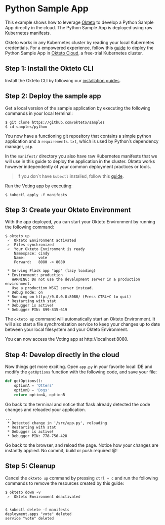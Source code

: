 # Python Sample App

This example shows how to leverage [Okteto](https://github.com/okteto/okteto) to develop a Python Sample App directly in the cloud. The Python Sample App is deployed using raw Kubernetes manifests.

Okteto works in any Kubernetes cluster by reading your local Kubernetes credentials. For a empowered experience, follow this [guide](https://okteto.com/docs/samples/python/) to deploy the Python Sample App in [Okteto Cloud](https://cloud.okteto.com), a free-trial Kubernetes cluster.


## Step 1: Install the Okteto CLI

Install the Okteto CLI by following our [installation guides](https://github.com/okteto/okteto/blob/master/docs/installation.md).

## Step 2: Deploy the sample app

Get a local version of the sample application by executing the following commands in your local terminal:

```console
$ git clone https://github.com/okteto/samples
$ cd samples/python
```

You now have a functioning git repository that contains a simple python application and a `requirements.txt`, which is used by Python’s dependency manager, `pip`.

In the `manifest/` directory you also have raw Kubernetes manifests that we will use in this guide to deploy the application in the cluster. Okteto works however independently of your common deployment practices or tools.

> If you don´t have `kubectl` installed, follow this [guide](https://kubernetes.io/docs/tasks/tools/install-kubectl/).

Run the Voting app by executing:

```console
$ kubectl apply -f manifests
```

## Step 3: Create your Okteto Environment

With the app deployed, you can start your Okteto Environment by running the following command:

```console
$ okteto up
 ✓  Okteto Environment activated
 ✓  Files synchronized
 ✓  Your Okteto Environment is ready
    Namespace: cindy
    Name:      vote
    Forward:   8080 -> 8080
    
 * Serving Flask app "app" (lazy loading)
 * Environment: production
   WARNING: Do not use the development server in a production environment.
   Use a production WSGI server instead.
 * Debug mode: on
 * Running on http://0.0.0.0:8080/ (Press CTRL+C to quit)
 * Restarting with stat
 * Debugger is active!
 * Debugger PIN: 899-835-619
 ```

The `okteto up` command will automatically start an Okteto Environment. It will also start a file synchronization service to keep your changes up to date between your local filesystem and your Okteto Environment.

You can now access the Voting app at http://localhost:8080.

## Step 4: Develop directly in the cloud

Now things get more exciting. Open `app.py` in your favorite local IDE and modify the `getOptions` function with the following code, and save your file:

```python
def getOptions():
    optionA = 'Otters'
    optionB = 'Dogs'
    return optionA, optionB
```

Go back to the terminal and notice that flask already detected the code changes and reloaded your application.

```console
...
 * Detected change in '/src/app.py', reloading
 * Restarting with stat
 * Debugger is active!
 * Debugger PIN: 778-756-428
```

Go back to the browser, and reload the page. Notice how your changes are instantly applied. No commit, build or push required 😎! 


## Step 5: Cleanup

Cancel the `okteto up` command by pressing `ctrl + c` and run the following commands to remove the resources created by this guide: 

```console
$ okteto down -v
 ✓  Okteto Environment deactivated
 
```

```console
$ kubectl delete -f manifests
deployment.apps "vote" deleted
service "vote" deleted
```

